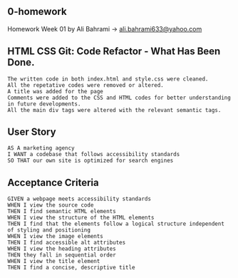 ## 0-homework
Homework Week 01 by Ali Bahrami -> ali.bahrami633@yahoo.com

## HTML CSS Git: Code Refactor - What Has Been Done.

```
The written code in both index.html and style.css were cleaned. 
All the repetative codes were removed or altered.
A title was added for the page
Comments were added to the CSS and HTML codes for better understanding in future developments.
All the main div tags were altered with the relevant semantic tags.
```

## User Story

```
AS A marketing agency
I WANT a codebase that follows accessibility standards
SO THAT our own site is optimized for search engines
```

## Acceptance Criteria

```
GIVEN a webpage meets accessibility standards
WHEN I view the source code
THEN I find semantic HTML elements
WHEN I view the structure of the HTML elements
THEN I find that the elements follow a logical structure independent of styling and positioning
WHEN I view the image elements
THEN I find accessible alt attributes
WHEN I view the heading attributes
THEN they fall in sequential order
WHEN I view the title element
THEN I find a concise, descriptive title
```